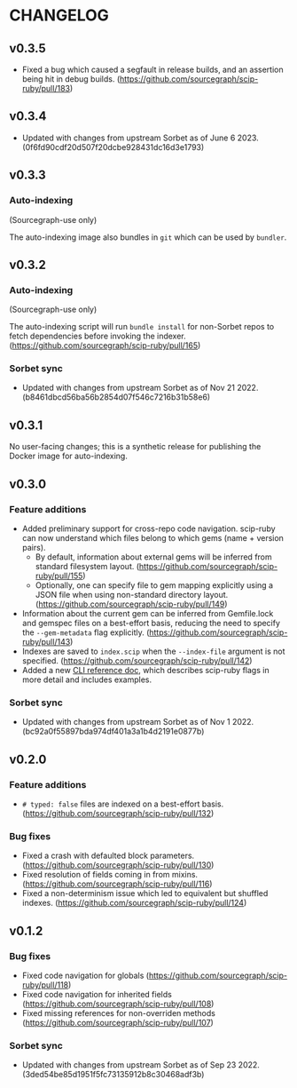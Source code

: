 # CHANGELOG

## v0.3.5

- Fixed a bug which caused a segfault in release builds,
  and an assertion being hit in debug builds.
  (https://github.com/sourcegraph/scip-ruby/pull/183)

## v0.3.4

- Updated with changes from upstream Sorbet as of June 6 2023. (0f6fd90cdf20d507f20dcbe928431dc16d3e1793)

## v0.3.3

### Auto-indexing

(Sourcegraph-use only)

The auto-indexing image also bundles in `git`
which can be used by `bundler`.

## v0.3.2

### Auto-indexing

(Sourcegraph-use only)

The auto-indexing script will run `bundle install`
for non-Sorbet repos to fetch dependencies before invoking
the indexer. (https://github.com/sourcegraph/scip-ruby/pull/165)

### Sorbet sync

- Updated with changes from upstream Sorbet as of Nov 21 2022. (b8461dbcd56ba56b2854d07f546c7216b31b58e6)

## v0.3.1

No user-facing changes; this is a synthetic release
for publishing the Docker image for auto-indexing.

## v0.3.0

### Feature additions

- Added preliminary support for cross-repo code navigation.
  scip-ruby can now understand which files belong to which gems (name + version pairs).
  - By default, information about external gems will be inferred from
    standard filesystem layout. (https://github.com/sourcegraph/scip-ruby/pull/155)
  - Optionally, one can specify file to gem mapping explicitly
    using a JSON file when using non-standard directory layout. (https://github.com/sourcegraph/scip-ruby/pull/149)
- Information about the current gem can be inferred from
  Gemfile.lock and gemspec files on a best-effort basis,
  reducing the need to specify the `--gem-metadata` flag explicitly. (https://github.com/sourcegraph/scip-ruby/pull/143)
- Indexes are saved to `index.scip` when the `--index-file` argument is not specified. (https://github.com/sourcegraph/scip-ruby/pull/142)
- Added a new [CLI reference doc](docs/scip-ruby/CLI.md),
  which describes scip-ruby flags in more detail and includes examples.

### Sorbet sync

- Updated with changes from upstream Sorbet as of Nov 1 2022. (bc92a0f55897bda974df401a3a1b4d2191e0877b)

## v0.2.0

### Feature additions

- `# typed: false` files are indexed on a best-effort basis. (https://github.com/sourcegraph/scip-ruby/pull/132)

### Bug fixes

- Fixed a crash with defaulted block parameters. (https://github.com/sourcegraph/scip-ruby/pull/130)
- Fixed resolution of fields coming in from mixins. (https://github.com/sourcegraph/scip-ruby/pull/116)
- Fixed a non-determinism issue which led to equivalent but shuffled indexes. (https://github.com/sourcegraph/scip-ruby/pull/124)

## v0.1.2

### Bug fixes

- Fixed code navigation for globals (https://github.com/sourcegraph/scip-ruby/pull/118)
- Fixed code navigation for inherited fields (https://github.com/sourcegraph/scip-ruby/pull/108)
- Fixed missing references for non-overriden methods (https://github.com/sourcegraph/scip-ruby/pull/107)

### Sorbet sync

- Updated with changes from upstream Sorbet as of Sep 23 2022. (3ded54be85d1951f5fc73135912b8c30468adf3b)

